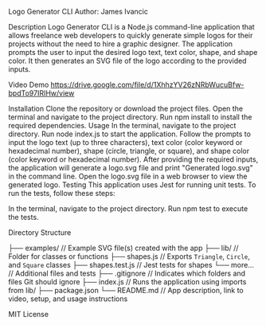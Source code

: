 Logo Generator CLI
Author: James Ivancic

Description
Logo Generator CLI is a Node.js command-line application that allows freelance web developers to quickly generate simple logos for their projects without the need to hire a graphic designer. The application prompts the user to input the desired logo text, text color, shape, and shape color. It then generates an SVG file of the logo according to the provided inputs.

Video Demo
https://drive.google.com/file/d/1XhhzYV26zNRbWucuBfw-bpdTo97IRIHw/view

Installation
Clone the repository or download the project files.
Open the terminal and navigate to the project directory.
Run npm install to install the required dependencies.
Usage
In the terminal, navigate to the project directory.
Run node index.js to start the application.
Follow the prompts to input the logo text (up to three characters), text color (color keyword or hexadecimal number), shape (circle, triangle, or square), and shape color (color keyword or hexadecimal number).
After providing the required inputs, the application will generate a logo.svg file and print "Generated logo.svg" in the command line.
Open the logo.svg file in a web browser to view the generated logo.
Testing
This application uses Jest for running unit tests. To run the tests, follow these steps:

In the terminal, navigate to the project directory.
Run npm test to execute the tests.

Directory Structure

├── examples/           // Example SVG file(s) created with the app
├── lib/                // Folder for classes or functions
    ├── shapes.js       // Exports `Triangle`, `Circle`, and `Square` classes
    ├── shapes.test.js  // Jest tests for shapes
    └── more...         // Additional files and tests
├── .gitignore          // Indicates which folders and files Git should ignore
├── index.js            // Runs the application using imports from lib/
├── package.json
└── README.md           // App description, link to video, setup, and usage instructions

MIT License




